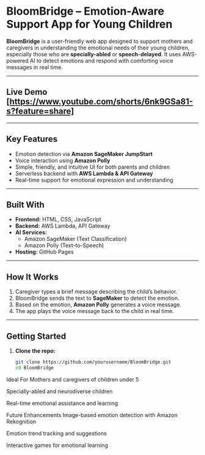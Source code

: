 # BloomBridge – Emotion-Aware Support App for Young Children

**BloomBridge** is a user-friendly web app designed to support mothers and caregivers in understanding the emotional needs of their young children, especially those who are **specially-abled** or **speech-delayed**. It uses AWS-powered AI to detect emotions and respond with comforting voice messages in real time.

---

## Live Demo [https://www.youtube.com/shorts/6nk9GSa81-s?feature=share]

---

## Key Features

- Emotion detection via **Amazon SageMaker JumpStart**
- Voice interaction using **Amazon Polly**
- Simple, friendly, and intuitive UI for both parents and children
- Serverless backend with **AWS Lambda & API Gateway**
- Real-time support for emotional expression and understanding

---

## Built With

- **Frontend:** HTML, CSS, JavaScript
- **Backend:** AWS Lambda, API Gateway
- **AI Services:**
  - Amazon SageMaker (Text Classification)
  - Amazon Polly (Text-to-Speech)
- **Hosting:** GitHub Pages

---

## How It Works

1. Caregiver types a brief message describing the child’s behavior.
2. BloomBridge sends the text to **SageMaker** to detect the emotion.
3. Based on the emotion, **Amazon Polly** generates a voice message.
4. The app plays the voice message back to the child in real time.

---

## Getting Started

1. **Clone the repo:**
   ```bash
   git clone https://github.com/yourusername/BloomBridge.git
   cd BloomBridge


Ideal For
Mothers and caregivers of children under 5

Specially-abled and neurodiverse children

Real-time emotional assistance and learning

Future Enhancements
Image-based emotion detection with Amazon Rekognition

Emotion trend tracking and suggestions

Interactive games for emotional learning
